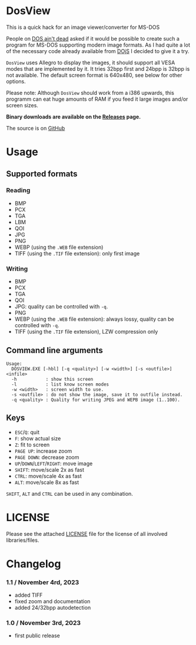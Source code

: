 # DosView
This is a quick hack for an image viewer/converter for MS-DOS

People on [DOS ain't dead](https://www.bttr-software.de/forum/forum_entry.php?id=20792) asked if it would be possible to create such a program for MS-DOS supporting modern image formats. As I had quite a lot of the necessary code already available from [DOjS](https://github.com/SuperIlu/DOjS) I decided to give it a try.

`DosView` uses Allegro to display the images, it should support all VESA modes that are implemented by it.
It tries 32bpp first and 24bpp is 32bpp is not available. The default screen format is 640x480, see below for other options.

Please note: Although `DosView` should work from a i386 upwards, this programm can eat huge amounts of RAM if you feed it large images and/or screen sizes.

**Binary downloads are available on the [Releases](https://github.com/SuperIlu/DosView/releases) page.**

The source is on [GitHub](https://github.com/SuperIlu/DosView/)

# Usage

## Supported formats
### Reading
- BMP
- PCX
- TGA
- LBM
- QOI
- JPG
- PNG
- WEBP (using the `.WEB` file extension)
- TIFF (using the `.TIF` file extension): only first image

### Writing
- BMP
- PCX
- TGA
- QOI
- JPG: quality can be controlled with `-q`.
- PNG
- WEBP (using the `.WEB` file extension): always lossy, quality can be controlled with `-q`.
- TIFF (using the `.TIF` file extension), LZW compression only

## Command line arguments
```
Usage:
  DOSVIEW.EXE [-hbl] [-q <quality>] [-w <width>] [-s <outfile>] <infile>
  -h           : show this screen
  -l           : list know screen modes
  -w <width>   : screen width to use.
  -s <outfile> : do not show the image, save it to outfile instead.
  -q <quality> : Quality for writing JPEG and WEPB image (1..100).
```

## Keys
- `ESC`/`Q`: quit
- `F`: show actual size
- `Z`: fit to screen
- `PAGE UP`: increase zoom
- `PAGE DOWN`: decrease zoom
- `UP`/`DOWN`/`LEFT`/`RIGHT`: move image
- `SHIFT`: move/scale 2x as fast
- `CTRL`: move/scale 4x as fast
- `ALT`: move/scale 8x as fast

`SHIFT`, `ALT` and `CTRL` can be used in any combination.

# LICENSE
Please see the attached [LICENSE](LICENSE) file for the license of all involved libraries/files.

# Changelog
### 1.1 / November 4rd, 2023
* added TIFF
* fixed zoom and documentation
* added 24/32bpp autodetection

### 1.0 / November 3rd, 2023
* first public release
